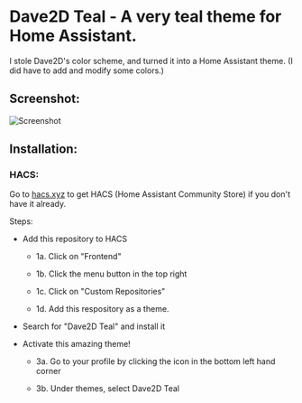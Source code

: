 # Dave2D Teal - A very teal theme for Home Assistant.

I stole Dave2D's color scheme, and turned it into a Home Assistant theme. (I did have to add and modify some colors.)

## Screenshot:

![Screenshot](https://i.imgur.com/X1GQyM3.png)

## Installation:

### HACS:

Go to [hacs.xyz](https://hacs.xyz) to get HACS (Home Assistant Community Store) if you don't have it already.

Steps: 

* Add this repository to HACS
  
  * 1a. Click on "Frontend"

  * 1b. Click the menu button in the top right

  * 1c. Click on "Custom Repositories"

  * 1d. Add this respository as a theme.

* Search for "Dave2D Teal" and install it

* Activate this amazing theme!

  * 3a. Go to your profile by clicking the icon in the bottom left hand corner

  * 3b. Under themes, select Dave2D Teal
